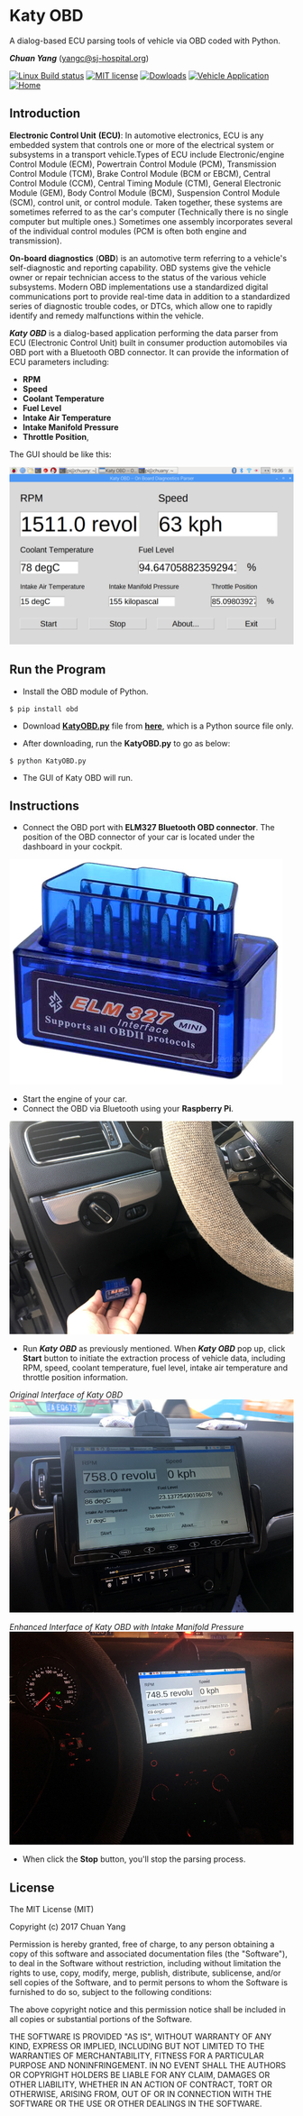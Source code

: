 # Katy OBD
A dialog-based ECU parsing tools of vehicle via OBD coded with Python.

***Chuan Yang*** (<yangc@sj-hospital.org>)

[![Linux Build status](https://img.shields.io/badge/Linux-passing-brightgreen.svg)](https://github.com/YangChuan80/KatyOBD)
[![MIT license](https://img.shields.io/badge/license-MIT%20License-blue.svg)](LICENSE)
[![Dowloads](https://img.shields.io/badge/downloads-7K-green.svg)](https://github.com/YangChuan80/WillowbendDICOM/raw/master/Installer/WillowbendDICOM_Installer.exe?raw=true)
[![Vehicle Application](https://img.shields.io/badge/application-vehicle-orange.svg)](README.md)
[![Home](https://img.shields.io/badge/GitHub-home-ff69b4.svg)](https://github.com/YangChuan80)

## Introduction
**Electronic Control Unit** **(ECU)**: In automotive electronics, ECU is any embedded system that controls one or more of the electrical system or subsystems in a transport vehicle.Types of ECU include Electronic/engine Control Module (ECM), Powertrain Control Module (PCM), Transmission Control Module (TCM), Brake Control Module (BCM or EBCM), Central Control Module (CCM), Central Timing Module (CTM), General Electronic Module (GEM), Body Control Module (BCM), Suspension Control Module (SCM), control unit, or control module. Taken together, these systems are sometimes referred to as the car's computer (Technically there is no single computer but multiple ones.) Sometimes one assembly incorporates several of the individual control modules (PCM is often both engine and transmission).

**On-board diagnostics** (**OBD**) is an automotive term referring to a vehicle's self-diagnostic and reporting capability. OBD systems give the vehicle owner or repair technician access to the status of the various vehicle subsystems. Modern OBD implementations use a standardized digital communications port to provide real-time data in addition to a standardized series of diagnostic trouble codes, or DTCs, which allow one to rapidly identify and remedy malfunctions within the vehicle.

***Katy OBD*** is a dialog-based application performing the data parser from ECU (Electronic Control Unit) built in consumer production automobiles via OBD port with a Bluetooth OBD connector. It can provide the information of ECU parameters including: 
- **RPM** 
- **Speed**
- **Coolant Temperature**
- **Fuel Level**
- **Intake Air Temperature**
- **Intake Manifold Pressure**
- **Throttle Position**, 

The GUI should be like this: 

[![Katy OBD GUI](images/Katy_OBD_GUI.jpg)](README.md)

## Run the Program
- Install the OBD module of Python.
```
$ pip install obd
```
- Download **[KatyOBD.py](https://raw.githubusercontent.com/YangChuan80/KatyOBD/master/KatyOBD.py)** file from **[here](https://raw.githubusercontent.com/YangChuan80/KatyOBD/master/KatyOBD.py)**, which is a Python source file only. 

- After downloading, run the **KatyOBD.py** to go as below:

```
$ python KatyOBD.py
```
- The GUI of Katy OBD will run.

## Instructions
- Connect the OBD port with **ELM327 Bluetooth OBD connector**. The position of the OBD connector of your car is located under the dashboard in your cockpit.


[![ELM 327](images/ELM327.jpg)](README.md)

- Start the engine of your car.
- Connect the OBD via Bluetooth using your **Raspberry Pi**.

[![Connect OBD](images/OBD_00.jpg)](README.md)

- Run ***Katy OBD*** as previously mentioned. When ***Katy OBD*** pop up, click **Start** button to initiate the extraction process of vehicle data, including RPM, speed, coolant temperature, fuel level, intake air temperature and throttle position information. 

*Original Interface of Katy OBD*
[![Dash](images/Dash_02.jpg)](README.md)

*Enhanced Interface of Katy OBD with Intake Manifold Pressure*
[![Dash](images/Dash_01.jpg)](README.md)

- When click the **Stop** button, you'll stop the parsing process. 

## License
The MIT License (MIT)

Copyright (c) 2017 Chuan Yang

Permission is hereby granted, free of charge, to any person obtaining a copy
of this software and associated documentation files (the "Software"), to deal
in the Software without restriction, including without limitation the rights
to use, copy, modify, merge, publish, distribute, sublicense, and/or sell
copies of the Software, and to permit persons to whom the Software is
furnished to do so, subject to the following conditions:

The above copyright notice and this permission notice shall be included in all
copies or substantial portions of the Software.

THE SOFTWARE IS PROVIDED "AS IS", WITHOUT WARRANTY OF ANY KIND, EXPRESS OR
IMPLIED, INCLUDING BUT NOT LIMITED TO THE WARRANTIES OF MERCHANTABILITY,
FITNESS FOR A PARTICULAR PURPOSE AND NONINFRINGEMENT. IN NO EVENT SHALL THE
AUTHORS OR COPYRIGHT HOLDERS BE LIABLE FOR ANY CLAIM, DAMAGES OR OTHER
LIABILITY, WHETHER IN AN ACTION OF CONTRACT, TORT OR OTHERWISE, ARISING FROM,
OUT OF OR IN CONNECTION WITH THE SOFTWARE OR THE USE OR OTHER DEALINGS IN THE
SOFTWARE.
